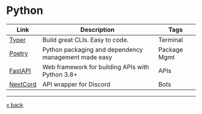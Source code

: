 # Python
| Link                                               | Description                                          | Tags         |
| -------------------------------------------------- | ---------------------------------------------------- | ------------ |
| [Typer](https://typer.tiangolo.com/)               | Build great CLIs. Easy to code.                      | Terminal     |
| [Poetry](https://python-poetry.org/)               | Python packaging and dependency management made easy | Package Mgmt |
| [FastAPI](https://fastapi.tiangolo.com/)           | Web framework for building APIs with Python 3.8+     | APIs         |
| [NextCord](https://docs.nextcord.dev/en/stable/)   | API wrapper for Discord                              | Bots         |

---
[« back](readme.md)
